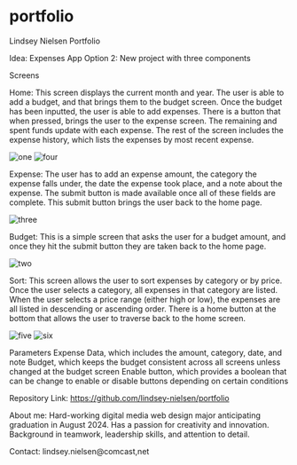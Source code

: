 # portfolio

Lindsey Nielsen
Portfolio 

Idea: Expenses App
Option 2: New project with three components

Screens

Home: This screen displays the current month and year. The user is able to add a budget, and that brings them to the budget screen. Once the budget has been inputted, the user is able to add expenses. There is a button that when pressed, brings the user to the expense screen. The remaining and spent funds update with each expense. The rest of the screen includes the expense history, which lists the expenses by most recent expense. 

![one](https://user-images.githubusercontent.com/122649641/235038138-145341b6-82fc-4a57-b60c-7a64915478bd.jpg)
![four](https://user-images.githubusercontent.com/122649641/235038220-32f8c5f4-dc2d-41ca-b129-f8bcb14d6d9a.jpg)

Expense: The user has to add an expense amount, the category the expense falls under, the date the expense took place, and a note about the expense. The submit button is made available once all of these fields are complete. This submit button brings the user back to the home page. 

![three](https://user-images.githubusercontent.com/122649641/235038191-24849532-2b42-41cf-b1ab-323c325f8271.jpg)

Budget: This is a simple screen that asks the user for a budget amount, and once they hit the submit button they are taken back to the home page. 

![two](https://user-images.githubusercontent.com/122649641/235038157-c6384142-d9f1-48bb-9670-8001402cab2d.jpg)

Sort: This screen allows the user to sort expenses by category or by price. Once the user selects a category, all expenses in that category are listed. When the user selects a price range (either high or low), the expenses are all listed in descending or ascending order. There is a home button at the bottom that allows the user to traverse back to the home screen. 

![five](https://user-images.githubusercontent.com/122649641/235038234-022c353e-9cd5-4a6d-a0b2-86a8eab5e865.jpg)
![six](https://user-images.githubusercontent.com/122649641/235038244-5135666f-b512-4745-ae73-756a2dd8dcae.jpg)

Parameters
Expense Data, which includes the amount, category, date, and note
Budget, which keeps the budget consistent across all screens unless changed at the budget screen
Enable button, which provides a boolean that can be change to enable or disable buttons depending on certain conditions

Repository Link: https://github.com/lindsey-nielsen/portfolio 

About me:
Hard-working digital media web design major anticipating graduation in August 2024. Has a passion for creativity and innovation. Background in teamwork, leadership skills, and attention to detail. 

Contact: lindsey.nielsen@comcast,net

